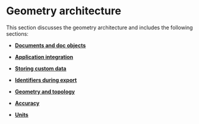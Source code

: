 # Geometry architecture

This section discusses the geometry architecture and includes the following sections:

-   **[Documents and doc objects](../../../UDA/add_api/architecture/doc_objects/document_doc_objects.md)**  

-   **[Application integration](../../../UDA/add_api/architecture/application_integration/app_integration.md)**  

-   **[Storing custom data](../../../UDA/add_api/architecture/storing_custom_data/storing_custom_data.md)**  

-   **[Identifiers during export](../../../UDA/add_api/architecture/id_objects/ID_during_export.md)**  

-   **[Geometry and topology](../../../UDA/add_api/architecture/geo_topology/geo_topology.md)**  

-   **[Accuracy](../../../UDA/add_api/architecture/accuracy/accuracy.md)**  

-   **[Units](../../../UDA/add_api/architecture/units/units.md)**  


